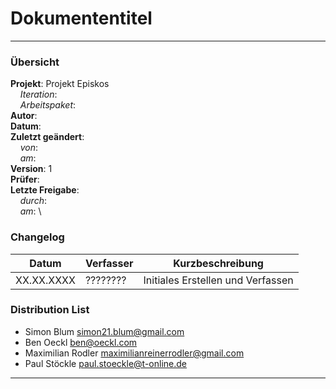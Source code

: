 # Dokumententitel

---

### Übersicht

**Projekt**: Projekt Episkos \
&nbsp;&nbsp;&nbsp;&nbsp;_Iteration_: \
&nbsp;&nbsp;&nbsp;&nbsp;_Arbeitspaket_: \
**Autor**: \
**Datum**: \
**Zuletzt geändert**: \
&nbsp;&nbsp;&nbsp;&nbsp;_von_: \
&nbsp;&nbsp;&nbsp;&nbsp;_am_: \
**Version**: 1 \
**Prüfer**: \
**Letzte Freigabe**: \
&nbsp;&nbsp;&nbsp;&nbsp;_durch_: \
&nbsp;&nbsp;&nbsp;&nbsp;_am_: \

### Changelog

| Datum      | Verfasser | Kurzbeschreibung                  |
| ---------- | --------- | --------------------------------- |
| XX.XX.XXXX | ????????  | Initiales Erstellen und Verfassen |

### Distribution List

- Simon Blum <simon21.blum@gmail.com>
- Ben Oeckl <ben@oeckl.com>
- Maximilian Rodler <maximilianreinerrodler@gmail.com>
- Paul Stöckle <paul.stoeckle@t-online.de>

---
